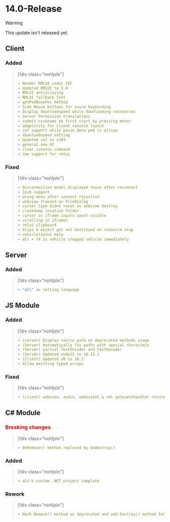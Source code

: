 # 14.0-Release

> [!WARNING]
> This update isn't released yet.

## Client

### Added

> [!div class="nohljsln"]
> ```yaml
> - Render RMLUI under CEF
> - Updated RMLUI to 5.0
> - RMLUI antialiasing
> - RMLUI fallback font
> - getPedBonePos method
> - Side Mouse buttons for voice keybinding
> - Display downloadspeed while downloading ressources
> - Server Permission translations
> - submit nickname on first start by pressing enter
> - adaptivity for client console layout
> - cef support while pause menu ped is active
> - downloadspeed setting
> - Updated cef to v103
> - general new UI
> - clear console command
> - ime support for rmlui
> ```

### Fixed

> [!div class="nohljsln"]
> ```yaml
> - Disconnection modal displayed twice after reconnect
> - Ipv6 support
> - wrong menu after connect rejection
> - webview freezed on FileDialog
> - cursor type didnt reset on webview destroy
> - crashdump location folder
> - cursor in iframe inputs wasnt visible
> - scrolling in iframes
> - rmlui clipboard
> - blips & object got not destroyed on resource stop
> - vehiclelayout meta
> - alt + f4 in vehicle stopped vehicle immediately
> ```

## Server

### Added

> [!div class="nohljsln"]
> ```yaml
> - "all" as setting language
> ```

## JS Module

### Added
> [!div class="nohljsln"]
> ```yaml
> - (server) Display source path on deprecated methods usage
> - (Server) Automatically fix paths with special characters
> - (Server) partial TextEncoder and TextDecoder
> - (Server) Updated nodeJS to 18.13.1
> - (Client) Updated v8 to 10.2
> - Allow emitting typed arrays
> ```

### Fixed
> [!div class="nohljsln"]
> ```yaml
> - (client) webview, audio, websocket & rml geteventhandler returned removed ones
> ```

## C# Module

### <span style="color: red;">Breaking changes</span>

> [!div class="nohljsln"]
> ```yaml
> - OnRemove() method replaced by OnDestroy()
> ```

### Added
> [!div class="nohljsln"]
> ```yaml
> - alt:V custom .NET project template 
> ```

### Rework
> [!div class="nohljsln"]
> ```yaml
> - Mark Remove() method as deprecated and add Destroy() method for consistent alt:V api
> ```